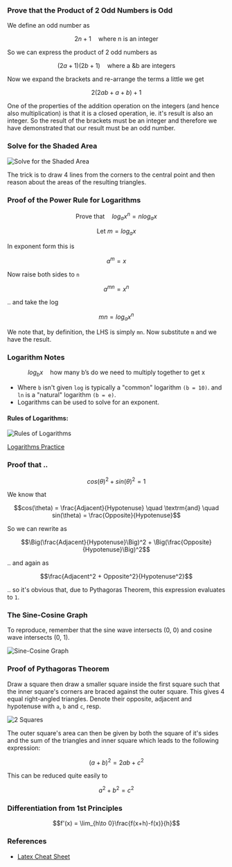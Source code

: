 ### Prove that the Product of 2 Odd Numbers is Odd

We define an odd number as

```math
2n+1 \quad \textrm{where n is an integer}
```

So we can express the product of 2 odd numbers as

```math
(2a+1)(2b+1) \quad \textrm{where a \& b are integers}
```

Now we expand the brackets and re-arrange the terms a little we get

```math
2(2ab + a + b) + 1
```

One of the properties of the addition operation on the integers (and hence also multiplication) is that it is a closed operation, ie. it's result is also an integer. So the result of the brackets must be an integer and therefore we have demonstrated that our result must be an odd number. 

### Solve for the Shaded Area

![Solve for the Shaded Area](https://mindyourdecisions.com/blog/wp-content/uploads/2018/06/Find-The-Area-You-Should-Be-Able-To-Solve-problem.png)

The trick is to draw 4 lines from the corners to the central point and then reason about the areas of the resulting triangles.

### Proof of the Power Rule for Logarithms

```math
\textrm{Prove that} \quad log_ax^n = nlog_ax
```

```math
\textrm{Let} \: m=log_ax
```

In exponent form this is

```math
a^m = x
```

Now raise both sides to `n`

```math
a^{mn} = x^n
```

.. and take the log

```math
mn = log_a x^n
```

We note that, by definition, the LHS is simply `mn`. Now substitute `m` and we have the result.

### Logarithm Notes

```math
log_b x \quad \textrm{how many b's do we need to multiply together to get x}
```

- Where `b` isn't given `log` is typically a "common" logarithm `(b = 10)`. and `ln` is a "natural" logarithm `(b = e)`.
- Logarithms can be used to solve for an exponent.

#### Rules of Logarithms:

![Rules of Logarithms](https://www.chilimath.com/wp-content/uploads/2020/03/log-rules.gif)

[Logarithms Practice](https://madasmaths.com/archive/maths_booklets/basic_topics/various/logarithms_practice.pdf)

### Proof that ..

```math
cos(\theta)^2+sin(\theta)^2=1
```

We know that

```math
cos(\theta) = \frac{Adjacent}{Hypotenuse} \quad \textrm{and} \quad sin(\theta) = \frac{Opposite}{Hypotenuse}
```

So we can rewrite as

```math
\Big(\frac{Adjacent}{Hypotenuse}\Big)^2 + \Big(\frac{Opposite}{Hypotenuse}\Big)^2
```

.. and again as

```math
\frac{Adjacent^2 + Opposite^2}{Hypotenuse^2}
```

.. so it's obvious that, due to Pythagoras Theorem, this expression evaluates to `1`.

### The Sine-Cosine Graph

To reproduce, remember that the sine wave intersects (0, 0) and cosine wave intersects (0, 1).

![Sine-Cosine Graph](https://www.mathsisfun.com/algebra/images/sine-cosine-graph.svg)

### Proof of Pythagoras Theorem

Draw a square then draw a smaller square inside the first square such that the inner square's corners are braced against the outer square. This gives 4 equal right-angled triangles. Denote their opposite, adjacent and hypotenuse with `a`, `b` and `c`, resp.

![2 Squares](https://graphicmaths.com/img/gcse/trigonometry/pythagoras/pythagoras-proof-visual-1.png)

The outer square's area can then be given by both the square of it's sides and the sum of the triangles and inner square which leads to the following expression:

```math
(a + b)^2 = 2ab + c^2
```

This can be reduced quite easily to

```math
a^2 + b^2 = c^2
```

### Differentiation from 1st Principles

```math
f'(x) = \lim_{h\to 0}\frac{f(x+h)-f(x)}{h}
```

### References

- [Latex Cheat Sheet](https://tug.ctan.org/info/undergradmath/undergradmath.pdf)